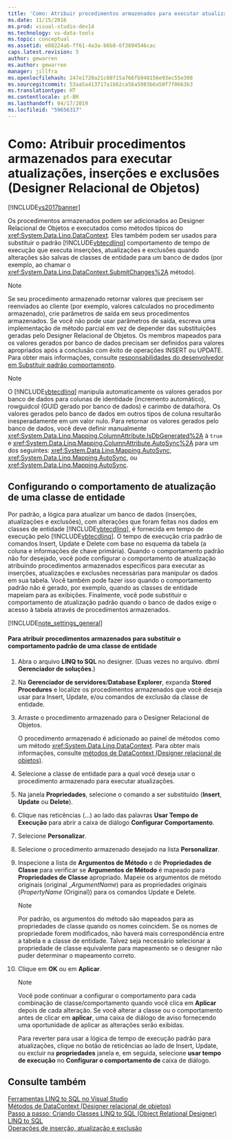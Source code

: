 ```yaml
---
title: 'Como: Atribuir procedimentos armazenados para executar atualizações, inserções e exclusões (Object Relational Designer) | Microsoft Docs'
ms.date: 11/15/2016
ms.prod: visual-studio-dev14
ms.technology: vs-data-tools
ms.topic: conceptual
ms.assetid: e88224ab-ff61-4a3a-b6b8-6f3694546cac
caps.latest.revision: 5
author: gewarren
ms.author: gewarren
manager: jillfra
ms.openlocfilehash: 247e1720a21c88f15a766fb948156e93ec55e308
ms.sourcegitcommit: 53aa5a413717a1b62ca56a5983b6a50f7f0663b3
ms.translationtype: HT
ms.contentlocale: pt-BR
ms.lasthandoff: 04/17/2019
ms.locfileid: "59656317"
---
```

# <a name="how-to-assign-stored-procedures-to-perform-updates-inserts-and-deletes-or-designer"></a>Como: Atribuir procedimentos armazenados para executar atualizações, inserções e exclusões (Designer Relacional de Objetos)
[!INCLUDE[vs2017banner](../includes/vs2017banner.md)]

Os procedimentos armazenados podem ser adicionados ao Designer Relacional de Objetos e executados como métodos típicos do <xref:System.Data.Linq.DataContext>. Eles também podem ser usados para substituir o padrão [!INCLUDE[vbtecdlinq](../includes/vbtecdlinq-md.md)] comportamento de tempo de execução que executa inserções, atualizações e exclusões quando alterações são salvas de classes de entidade para um banco de dados (por exemplo, ao chamar o <xref:System.Data.Linq.DataContext.SubmitChanges%2A> método).  
  
> [!NOTE]
>  Se seu procedimento armazenado retornar valores que precisem ser reenviados ao cliente (por exemplo, valores calculados no procedimento armazenado), crie parâmetros de saída em seus procedimentos armazenados. Se você não pode usar parâmetros de saída, escreva uma implementação de método parcial em vez de depender das substituições geradas pelo Designer Relacional de Objetos. Os membros mapeados para os valores gerados por banco de dados precisam ser definidos para valores apropriados após a conclusão com êxito de operações INSERT ou UPDATE. Para obter mais informações, consulte [responsabilidades do desenvolvedor em Substituir padrão comportamento](http://msdn.microsoft.com/library/c6909ddd-e053-46a8-980c-0e12a9797be1).  
  
> [!NOTE]
>  O [!INCLUDE[vbtecdlinq](../includes/vbtecdlinq-md.md)] manipula automaticamente os valores gerados por banco de dados para colunas de identidade (incremento automático), rowguidcol (GUID gerado por banco de dados) e carimbo de data/hora. Os valores gerados pelo banco de dados em outros tipos de coluna resultarão inesperadamente em um valor nulo. Para retornar os valores gerados pelo banco de dados, você deve definir manualmente <xref:System.Data.Linq.Mapping.ColumnAttribute.IsDbGenerated%2A> à `true` e <xref:System.Data.Linq.Mapping.ColumnAttribute.AutoSync%2A> para um dos seguintes: <xref:System.Data.Linq.Mapping.AutoSync>, <xref:System.Data.Linq.Mapping.AutoSync>, ou <xref:System.Data.Linq.Mapping.AutoSync>.  
  
## <a name="configuring-the-update-behavior-of-an-entity-class"></a>Configurando o comportamento de atualização de uma classe de entidade  
 Por padrão, a lógica para atualizar um banco de dados (inserções, atualizações e exclusões), com alterações que foram feitas nos dados em classes de entidade [!INCLUDE[vbtecdlinq](../includes/vbtecdlinq-md.md)], é fornecida em tempo de execução pelo [!INCLUDE[vbtecdlinq](../includes/vbtecdlinq-md.md)]. O tempo de execução cria padrão de comandos Insert, Update e Delete com base no esquema da tabela (a coluna e informações de chave primária). Quando o comportamento padrão não for desejado, você pode configurar o comportamento de atualização atribuindo procedimentos armazenados específicos para executar as inserções, atualizações e exclusões necessárias para manipular os dados em sua tabela. Você também pode fazer isso quando o comportamento padrão não é gerado, por exemplo, quando as classes de entidade mapeiam para as exibições. Finalmente, você pode substituir o comportamento de atualização padrão quando o banco de dados exige o acesso à tabela através de procedimentos armazenados.  
  
 [!INCLUDE[note_settings_general](../includes/note-settings-general-md.md)]  
  
#### <a name="to-assign-stored-procedures-to-override-the-default-behavior-of-an-entity-class"></a>Para atribuir procedimentos armazenados para substituir o comportamento padrão de uma classe de entidade  
  
1.  Abra o arquivo **LINQ to SQL** no designer. (Duas vezes no arquivo. dbml **Gerenciador de soluções**.)  
  
2.  Na **Gerenciador de servidores**/**Database Explorer**, expanda **Stored Procedures** e localize os procedimentos armazenados que você deseja usar para Insert, Update, e/ou comandos de exclusão da classe de entidade.  
  
3.  Arraste o procedimento armazenado para o Designer Relacional de Objetos.  
  
     O procedimento armazenado é adicionado ao painel de métodos como um método <xref:System.Data.Linq.DataContext>. Para obter mais informações, consulte [métodos de DataContext (Designer relacional de objetos)](../data-tools/datacontext-methods-o-r-designer.md).  
  
4.  Selecione a classe de entidade para a qual você deseja usar o procedimento armazenado para executar atualizações.  
  
5.  Na janela **Propriedades**, selecione o comando a ser substituído (**Insert**, **Update** ou **Delete**).  
  
6.  Clique nas reticências (...) ao lado das palavras **Usar Tempo de Execução** para abrir a caixa de diálogo **Configurar Comportamento**.  
  
7.  Selecione **Personalizar**.  
  
8.  Selecione o procedimento armazenado desejado na lista **Personalizar**.  
  
9. Inspecione a lista de **Argumentos de Método** e de **Propriedades de Classe** para verificar se **Argumentos de Método** é mapeado para **Propriedades de Classe** apropriado. Mapeie os argumentos de método originais (original _*ArgumentName*) para as propriedades originais (*PropertyName* (Original)) para os comandos Update e Delete.  
  
    > [!NOTE]
    >  Por padrão, os argumentos do método são mapeados para as propriedades de classe quando os nomes coincidem. Se os nomes de propriedade forem modificados, não haverá mais correspondência entre a tabela e a classe de entidade. Talvez seja necessário selecionar a propriedade de classe equivalente para mapeamento se o designer não puder determinar o mapeamento correto.  
  
10. Clique em **OK** ou em **Aplicar**.  
  
    > [!NOTE]
    >  Você pode continuar a configurar o comportamento para cada combinação de classe/comportamento quando você clica em **Aplicar** depois de cada alteração. Se você alterar a classe ou o comportamento antes de clicar em **aplicar**, uma caixa de diálogo de aviso fornecendo uma oportunidade de aplicar as alterações serão exibidas.  
  
     Para reverter para usar a lógica de tempo de execução padrão para atualizações, clique no botão de reticências ao lado de Insert, Update, ou excluir na **propriedades** janela e, em seguida, selecione **usar tempo de execução** no  **Configurar o comportamento de** caixa de diálogo.  
  
## <a name="see-also"></a>Consulte também  
 [Ferramentas LINQ to SQL no Visual Studio](../data-tools/linq-to-sql-tools-in-visual-studio2.md)   
 [Métodos de DataContext (Designer relacional de objetos)](../data-tools/datacontext-methods-o-r-designer.md)   
 [Passo a passo: Criando Classes LINQ to SQL (Object Relational Designer)](http://msdn.microsoft.com/library/35aad4a4-2e8a-46e2-ae09-5fbfd333c233)   
 [LINQ to SQL](http://msdn.microsoft.com/library/73d13345-eece-471a-af40-4cc7a2f11655)   
 [Operações de inserção, atualização e exclusão](http://msdn.microsoft.com/library/26a43a4f-83c9-4732-806d-bb23aad0ff6b)
